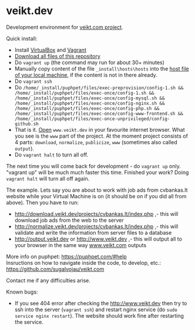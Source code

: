 # veikt.dev
Development environment for [veikt.com project](https://github.com/sugalvojau/veikt.com).

Quick install:
- Install [VirtualBox](https://www.virtualbox.org/) and [Vagrant](https://www.vagrantup.com/)
- [Download all files of this repository](https://github.com/sugalvojau/veikt.dev/archive/master.zip)
- Do `vagrant up` (the command may run for about 30+ minutes)
- Manually copy content of the file `_install\hosts\hosts` into the [host file of your local machine](https://en.wikipedia.org/wiki/Hosts_(file)), if the content is not in there already.
- Do `vagrant ssh` 
- Do `/home/_install/puphpet/files/exec-preprovision/config-1.sh && /home/_install/puphpet/files/exec-once/config-1.sh && /home/_install/puphpet/files/exec-once/config-mysql.sh && /home/_install/puphpet/files/exec-once/config-nginx.sh && /home/_install/puphpet/files/exec-once/config-php.sh && /home/_install/puphpet/files/exec-once/config-www-frontend.sh && /home/_install/puphpet/files/exec-once-unprivileged/config-github.sh`
- That is it. [Open](http://www.veikt.dev) `www.veikt.dev` in your favourite internet browser. What you see is the `www` part of the project. At the moment project consists of 4 parts: `download`, `normalize`, `publicize`, `www` (sometimes also called `output`).
- Do `vagrant halt` to turn all off.
  
  
The next time you will come back for development - do `vagrant up` only. "vagrant up" will be much much faster this time. Finished your work? Doing `vagrant halt` will turn all off again.



The example. Lets say you are about to work with job ads from cvbankas.lt website while your Virtual Machine is on (it should be on if you did all from above). Then you have to run:
- http://download.veikt.dev/projects/cvbankas.lt/index.php ,- this will download job ads from the web to the server
- http://normalize.veikt.dev/projects/cvbankas.lt/index.php ,- this will validate and write the information from server files to a database
- http://output.veikt.dev or http://www.veikt.dev ,- this will output all to your browser in the same way www.veikt.com outputs
  
  
More info on puphpet: https://puphpet.com/#help  
Insructions on how to navigate inside the code, to develop, etc.: https://github.com/sugalvojau/veikt.com

Contact me if any difficulties arise.

Known bugs:
- If you see 404 error after checking the http://www.veikt.dev then try to ssh into the server (`vagrant ssh`) and restart nginx service (do `sudo service nginx restart`). The website should work fine after restarting the service.
